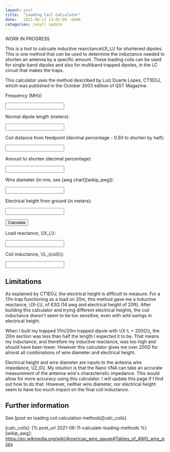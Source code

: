 ```yaml
---
layout: post
title:  "Loading Coil Calculator"
date:   2021-06-12 13:01:00 -0400
categories: jekyll update
---
```


<script src="https://polyfill.io/v3/polyfill.min.js?features=es6"></script>
<script id="MathJax-script" async src="/assets/js/npm/mathjax/es5/tex-mml-chtml.js"></script>
<script id="mathjs-script" async src="/assets/js/npm/mathjs/math.js"></script>
<script id="scratchpad" async src="/assets/js/custom/loading-coil-calc.js"></script>

WORK IN PROGRESS

This is a tool to calcuate inductive reanctance\\(X_L\\) for shortened
dipoles. This is one method that can be used to determine the inductance
needed to shorten an antenna by a specific amount. These loading coils
can be used for single-band dipoles and also for multiband trapped
dipoles, in the LC circuit that makes the traps.

This calculator uses the method described by Luiz Duarte Lopes, CT1EOJ,
which was published in the October 2003 edition of QST Magazine.

Frequency (MHz)

<input type="text" id="frequency" name="frequency"/>

Normal dipole length (meters):

<input type="text" id="dipoleLength" name="dipoleLength" readonly/>

Coil distance from feedpoint (decimal percentage - 0.50 to shorten by
half):

<input type="text" id="coilFeedpointDistance" name="coilFeedpointDistance"/>

Amount to shorten (decimal percentage):

<input type="text" id="shortenAmount" name="shortenAmount"/>

Wire diameter (in mm, see [awg chart][wikip_awg]):

<input type="text" id="wireDiameter" name="wireDiameter"/>

Electrical height from ground (in meters):

<input type="text" id="electricalHeight" name="electricalHeight"/>

<button id="calculate" onclick="calcDipoleLength();">Calculate</button>

Load reactance, \\(X_L\\):

<input type="text" id="reactanceLoad" name="reactanceLoad" readonly/>

Coil inductance, \\(L_{coil}\\):

<input type="text" id="coilInductance" name="coilInductance" readonly/>

## Limitations

As explained by CT1EOJ, the electrical height is difficult to measure.
For a 17m trap functioning as a load on 20m, this method gave me a
inductive reactance, \\(X-L\\), of 63Ω (14 awg and electrical height of
20ft). After building this calculator and trying different electrical
heights, the coil inductance doesn't seem to be too sensitive, even with
wild swings in electrical height.

When I built my trapped 17m/20m trapped dipole with \\(X-L = 200Ω\\),
the 20m section was less than half the length I expected it to be. That
means my inductance, and therefore my inductive reactance, was too high
and should have been lower. However this calculator gives me over 200Ω
for almost all combinations of wire diameter and electrical height.

Electrical height and wire diameter are inputs to the antenna wire
impedance, \\(Z_0\\). My intuition is that the Nano VNA can take an
accurate measurement of the antenna wire's characteristic impedance.
This would allow for more accuracy using this calculator. I will update
this page if I find out how to do that. However, neither wire diameter,
nor electrical height seem to have too much impact on the final coil
inductance.

## Further information

See [post on loading coil calculation methods][calc_coils]

[calc_coils]: {% post_url 2021-06-11-calculate-loading-methods %}
[wikip_awg]: https://en.wikipedia.org/wiki/American_wire_gauge#Tables_of_AWG_wire_sizes